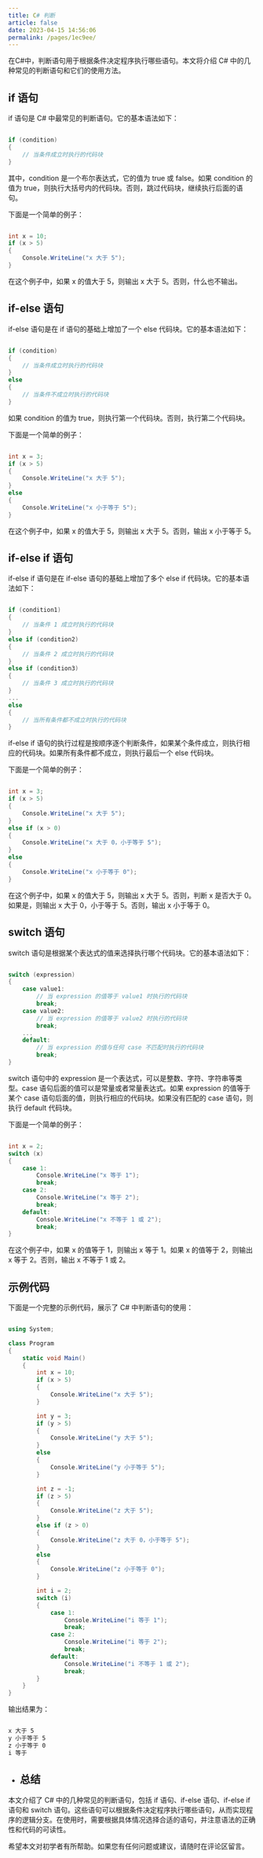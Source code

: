 ```yaml
---
title: C# 判断
article: false
date: 2023-04-15 14:56:06
permalink: /pages/1ec9ee/
---
```


在C#中，判断语句用于根据条件决定程序执行哪些语句。本文将介绍 C# 中的几种常见的判断语句和它们的使用方法。
## if 语句

if 语句是 C# 中最常见的判断语句。它的基本语法如下：

```csharp

if (condition)
{
    // 当条件成立时执行的代码块
}
```



其中，condition 是一个布尔表达式，它的值为 true 或 false。如果 condition 的值为 true，则执行大括号内的代码块。否则，跳过代码块，继续执行后面的语句。

下面是一个简单的例子：

```csharp

int x = 10;
if (x > 5)
{
    Console.WriteLine("x 大于 5");
}
```



在这个例子中，如果 x 的值大于 5，则输出 x 大于 5。否则，什么也不输出。
## if-else 语句

if-else 语句是在 if 语句的基础上增加了一个 else 代码块。它的基本语法如下：

```csharp

if (condition)
{
    // 当条件成立时执行的代码块
}
else
{
    // 当条件不成立时执行的代码块
}
```



如果 condition 的值为 true，则执行第一个代码块。否则，执行第二个代码块。

下面是一个简单的例子：

```csharp

int x = 3;
if (x > 5)
{
    Console.WriteLine("x 大于 5");
}
else
{
    Console.WriteLine("x 小于等于 5");
}
```



在这个例子中，如果 x 的值大于 5，则输出 x 大于 5。否则，输出 x 小于等于 5。
## if-else if 语句

if-else if 语句是在 if-else 语句的基础上增加了多个 else if 代码块。它的基本语法如下：

```csharp

if (condition1)
{
    // 当条件 1 成立时执行的代码块
}
else if (condition2)
{
    // 当条件 2 成立时执行的代码块
}
else if (condition3)
{
    // 当条件 3 成立时执行的代码块
}
...
else
{
    // 当所有条件都不成立时执行的代码块
}
```



if-else if 语句的执行过程是按顺序逐个判断条件，如果某个条件成立，则执行相应的代码块。如果所有条件都不成立，则执行最后一个 else 代码块。

下面是一个简单的例子：

```csharp

int x = 3;
if (x > 5)
{
    Console.WriteLine("x 大于 5");
}
else if (x > 0)
{
    Console.WriteLine("x 大于 0，小于等于 5");
}
else
{
    Console.WriteLine("x 小于等于 0");
}
```
在这个例子中，如果 x 的值大于 5，则输出 x 大于 5。否则，判断 x 是否大于 0。如果是，则输出 x 大于 0，小于等于 5。否则，输出 x 小于等于 0。

## switch 语句

switch 语句是根据某个表达式的值来选择执行哪个代码块。它的基本语法如下：

```csharp

switch (expression)
{
    case value1:
        // 当 expression 的值等于 value1 时执行的代码块
        break;
    case value2:
        // 当 expression 的值等于 value2 时执行的代码块
        break;
    ...
    default:
        // 当 expression 的值与任何 case 不匹配时执行的代码块
        break;
}
```



switch 语句中的 expression 是一个表达式，可以是整数、字符、字符串等类型。case 语句后面的值可以是常量或者常量表达式。如果 expression 的值等于某个 case 语句后面的值，则执行相应的代码块。如果没有匹配的 case 语句，则执行 default 代码块。

下面是一个简单的例子：

```csharp

int x = 2;
switch (x)
{
    case 1:
        Console.WriteLine("x 等于 1");
        break;
    case 2:
        Console.WriteLine("x 等于 2");
        break;
    default:
        Console.WriteLine("x 不等于 1 或 2");
        break;
}
```



在这个例子中，如果 x 的值等于 1，则输出 x 等于 1。如果 x 的值等于 2，则输出 x 等于 2。否则，输出 x 不等于 1 或 2。
## 示例代码

下面是一个完整的示例代码，展示了 C# 中判断语句的使用：

```csharp

using System;

class Program
{
    static void Main()
    {
        int x = 10;
        if (x > 5)
        {
            Console.WriteLine("x 大于 5");
        }

        int y = 3;
        if (y > 5)
        {
            Console.WriteLine("y 大于 5");
        }
        else
        {
            Console.WriteLine("y 小于等于 5");
        }

        int z = -1;
        if (z > 5)
        {
            Console.WriteLine("z 大于 5");
        }
        else if (z > 0)
        {
            Console.WriteLine("z 大于 0，小于等于 5");
        }
        else
        {
            Console.WriteLine("z 小于等于 0");
        }

        int i = 2;
        switch (i)
        {
            case 1:
                Console.WriteLine("i 等于 1");
                break;
            case 2:
                Console.WriteLine("i 等于 2");
                break;
            default:
                Console.WriteLine("i 不等于 1 或 2");
                break;
        }
    }
}
```



输出结果为：

```css

x 大于 5
y 小于等于 5
z 小于等于 0
i 等于
```
- ## 总结

本文介绍了 C# 中的几种常见的判断语句，包括 if 语句、if-else 语句、if-else if 语句和 switch 语句。这些语句可以根据条件决定程序执行哪些语句，从而实现程序的逻辑分支。在使用时，需要根据具体情况选择合适的语句，并注意语法的正确性和代码的可读性。

希望本文对初学者有所帮助。如果您有任何问题或建议，请随时在评论区留言。
